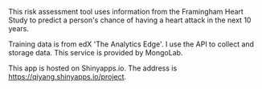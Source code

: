 This risk assessment tool uses information from the Framingham Heart Study to predict a person's chance of having a heart attack in the next 10 years.

Training data is from edX 'The Analytics Edge'. I use the API to collect  and storage data. This service is provided by MongoLab.

This app is hosted on Shinyapps.io. The address is https://qiyang.shinyapps.io/project.
